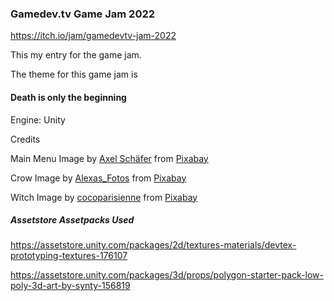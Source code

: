 ### Gamedev.tv Game Jam 2022
https://itch.io/jam/gamedevtv-jam-2022

This my entry for the game jam. 

The theme for this game jam is 
#### **Death is only the beginning**

Engine: Unity</br>




Credits

Main Menu Image by <a href="https://pixabay.com/users/aggi-1582826/?utm_source=link-attribution&amp;utm_medium=referral&amp;utm_campaign=image&amp;utm_content=1731927">Axel Schäfer</a> from <a href="https://pixabay.com/?utm_source=link-attribution&amp;utm_medium=referral&amp;utm_campaign=image&amp;utm_content=1731927">Pixabay</a>

Crow Image by <a href="https://pixabay.com/users/alexas_fotos-686414/?utm_source=link-attribution&amp;utm_medium=referral&amp;utm_campaign=image&amp;utm_content=988218">Alexas_Fotos</a> from <a href="https://pixabay.com/?utm_source=link-attribution&amp;utm_medium=referral&amp;utm_campaign=image&amp;utm_content=988218">Pixabay</a>

Witch Image by <a href="https://pixabay.com/users/cocoparisienne-127419/?utm_source=link-attribution&amp;utm_medium=referral&amp;utm_campaign=image&amp;utm_content=1646795">cocoparisienne</a> from <a href="https://pixabay.com/?utm_source=link-attribution&amp;utm_medium=referral&amp;utm_campaign=image&amp;utm_content=1646795">Pixabay</a>


##### Assetstore Assetpacks Used
https://assetstore.unity.com/packages/2d/textures-materials/devtex-prototyping-textures-176107

https://assetstore.unity.com/packages/3d/props/polygon-starter-pack-low-poly-3d-art-by-synty-156819


















